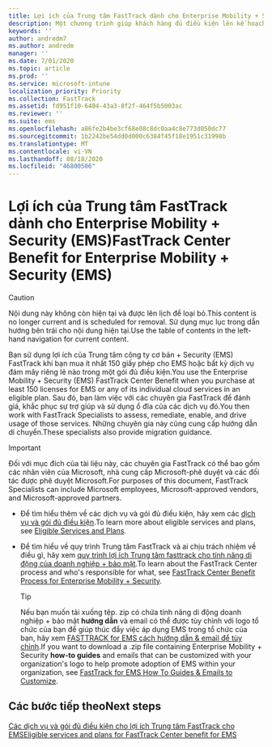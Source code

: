 ```yaml
---
title: Lợi ích của Trung tâm FastTrack dành cho Enterprise Mobility + Security (EMS)
description: Một chương trình giúp khách hàng đủ điều kiện lên kế hoạch và triển khai InTune và Azure Active Directory Premium
keywords: ''
author: andredm7
ms.author: andredm
manager: ''
ms.date: 7/01/2020
ms.topic: article
ms.prod: ''
ms.service: microsoft-intune
localization_priority: Priority
ms.collection: FastTrack
ms.assetid: fd951f10-6404-43a3-8f2f-464f5b5003ac
ms.reviewer: ''
ms.suite: ems
ms.openlocfilehash: a86fe2b4be3cf68e08c8dc0aa4c8e773d050dc77
ms.sourcegitcommit: 1b2242be54dd0d000c6384f45f18e1951c31998b
ms.translationtype: MT
ms.contentlocale: vi-VN
ms.lasthandoff: 08/18/2020
ms.locfileid: "46800506"
---
```

# <a name="fasttrack-center-benefit-for-enterprise-mobility--security-ems"></a><span data-ttu-id="d6af9-103">Lợi ích của Trung tâm FastTrack dành cho Enterprise Mobility + Security (EMS)</span><span class="sxs-lookup"><span data-stu-id="d6af9-103">FastTrack Center Benefit for Enterprise Mobility + Security (EMS)</span></span>

> [!CAUTION]
> <span data-ttu-id="d6af9-104">Nội dung này không còn hiện tại và được lên lịch để loại bỏ.</span><span class="sxs-lookup"><span data-stu-id="d6af9-104">This content is no longer current and is scheduled for removal.</span></span> <span data-ttu-id="d6af9-105">Sử dụng mục lục trong dẫn hướng bên trái cho nội dung hiện tại.</span><span class="sxs-lookup"><span data-stu-id="d6af9-105">Use the table of contents in the left-hand navigation for current content.</span></span>


<span data-ttu-id="d6af9-106">Bạn sử dụng lợi ích của Trung tâm công ty cơ bản + Security (EMS) FastTrack khi bạn mua ít nhất 150 giấy phép cho EMS hoặc bất kỳ dịch vụ đám mây riêng lẻ nào trong một gói đủ điều kiện.</span><span class="sxs-lookup"><span data-stu-id="d6af9-106">You use the Enterprise Mobility + Security (EMS) FastTrack Center Benefit when you purchase at least 150 licenses for EMS or any of its individual cloud services in an eligible plan.</span></span> <span data-ttu-id="d6af9-107">Sau đó, bạn làm việc với các chuyên gia FastTrack để đánh giá, khắc phục sự trợ giúp và sử dụng ổ đĩa của các dịch vụ đó.</span><span class="sxs-lookup"><span data-stu-id="d6af9-107">You then work with FastTrack Specialists to assess, remediate, enable, and drive usage of those services.</span></span> <span data-ttu-id="d6af9-108">Những chuyên gia này cũng cung cấp hướng dẫn di chuyển.</span><span class="sxs-lookup"><span data-stu-id="d6af9-108">These specialists also provide migration guidance.</span></span> 

> [!IMPORTANT]
> <span data-ttu-id="d6af9-109">Đối với mục đích của tài liệu này, các chuyên gia FastTrack có thể bao gồm các nhân viên của Microsoft, nhà cung cấp Microsoft-phê duyệt và các đối tác được phê duyệt Microsoft.</span><span class="sxs-lookup"><span data-stu-id="d6af9-109">For purposes of this document, FastTrack Specialists can include Microsoft employees, Microsoft-approved vendors, and Microsoft-approved partners.</span></span>

- <span data-ttu-id="d6af9-110">Để tìm hiểu thêm về các dịch vụ và gói đủ điều kiện, hãy xem các [dịch vụ và gói đủ điều kiện](M365-eligible-services-and-plans.md).</span><span class="sxs-lookup"><span data-stu-id="d6af9-110">To learn more about eligible services and plans, see [Eligible Services and Plans](M365-eligible-services-and-plans.md).</span></span>

- <span data-ttu-id="d6af9-111">Để tìm hiểu về quy trình Trung tâm FastTrack và ai chịu trách nhiệm về điều gì, hãy xem [quy trình lợi ích Trung tâm fasttrack cho tính năng di động của doanh nghiệp + bảo mật](EMS-fasttrack-process.md).</span><span class="sxs-lookup"><span data-stu-id="d6af9-111">To learn about the FastTrack Center process and who's responsible for what, see [FastTrack Center Benefit Process for Enterprise Mobility + Security](EMS-fasttrack-process.md).</span></span>

    > [!TIP]
    > <span data-ttu-id="d6af9-112">Nếu bạn muốn tải xuống tệp. zip có chứa tính năng di động doanh nghiệp + bảo mật **hướng dẫn** và email có thể được tùy chỉnh với logo tổ chức của bạn để giúp thúc đẩy việc áp dụng EMS trong tổ chức của bạn, hãy xem [FASTTRACK for EMS cách hướng dẫn & email để tùy chỉnh](https://gallery.technet.microsoft.com/FastTrack-for-EMS-How-To-f170da4c).</span><span class="sxs-lookup"><span data-stu-id="d6af9-112">If you want to download a .zip file containing Enterprise Mobility + Security **how-to guides** and emails that can be customized with your organization's logo to help promote adoption of EMS within your organization, see [FastTrack for EMS How To Guides & Emails to Customize](https://gallery.technet.microsoft.com/FastTrack-for-EMS-How-To-f170da4c).</span></span>

## <a name="next-steps"></a><span data-ttu-id="d6af9-113">Các bước tiếp theo</span><span class="sxs-lookup"><span data-stu-id="d6af9-113">Next steps</span></span>

[<span data-ttu-id="d6af9-114">Các dịch vụ và gói đủ điều kiện cho lợi ích Trung tâm FastTrack cho EMS</span><span class="sxs-lookup"><span data-stu-id="d6af9-114">Eligible services and plans for FastTrack Center benefit for EMS</span></span>](M365-eligible-services-and-plans.md)